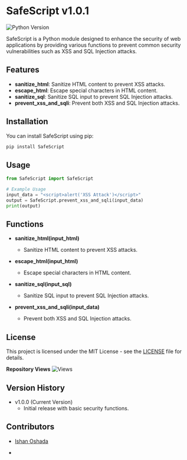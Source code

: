 # SafeScript v1.0.1

![Python Version](https://img.shields.io/badge/python-3.9-blue.svg)


SafeScript is a Python module designed to enhance the security of web applications by providing various functions to prevent common security vulnerabilities such as XSS and SQL Injection attacks.

## Features

- **sanitize_html**: Sanitize HTML content to prevent XSS attacks.
- **escape_html**: Escape special characters in HTML content.
- **sanitize_sql**: Sanitize SQL input to prevent SQL Injection attacks.
- **prevent_xss_and_sqli**: Prevent both XSS and SQL Injection attacks.

## Installation

You can install SafeScript using pip:

```bash
pip install SafeScript
```

## Usage

```python
from SafeScript import SafeScript

# Example Usage
input_data = "<script>alert('XSS Attack')</script>"
output = SafeScript.prevent_xss_and_sqli(input_data)
print(output)
```

## Functions

- **sanitize_html(input_html)**
   - Sanitize HTML content to prevent XSS attacks.

- **escape_html(input_html)**
   - Escape special characters in HTML content.

- **sanitize_sql(input_sql)**
   - Sanitize SQL input to prevent SQL Injection attacks.

- **prevent_xss_and_sqli(input_data)**
   - Prevent both XSS and SQL Injection attacks.

## License

This project is licensed under the MIT License - see the [LICENSE](LICENSE) file for details.

**Repository Views** ![Views](https://profile-counter.glitch.me/safescript/count.svg)

## Version History

- v1.0.0 (Current Version)
    - Initial release with basic security functions.

## Contributors

- [Ishan Oshada](https://github.com/ishanoshada)

- 

